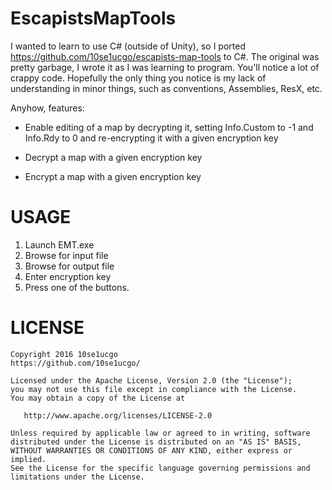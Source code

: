 # EscapistsMapTools

I wanted to learn to use C# (outside of Unity), so I ported https://github.com/10se1ucgo/escapists-map-tools to C#.
The original was pretty garbage, I wrote it as I was learning to program. You'll notice a lot of crappy code. 
Hopefully the only thing you notice is my lack of understanding in minor things, such as conventions, Assemblies, ResX, etc.

Anyhow, features:

- Enable editing of a map by decrypting it, setting Info.Custom to -1 and Info.Rdy to 0 and re-encrypting it with a given encryption key

- Decrypt a map with a given encryption key

- Encrypt a map with a given encryption key

# USAGE

1. Launch EMT.exe
2. Browse for input file
3. Browse for output file
4. Enter encryption key
5. Press one of the buttons.

# LICENSE

```
Copyright 2016 10se1ucgo
https://github.com/10se1ucgo/

Licensed under the Apache License, Version 2.0 (the "License");
you may not use this file except in compliance with the License.
You may obtain a copy of the License at

   http://www.apache.org/licenses/LICENSE-2.0

Unless required by applicable law or agreed to in writing, software
distributed under the License is distributed on an "AS IS" BASIS,
WITHOUT WARRANTIES OR CONDITIONS OF ANY KIND, either express or implied.
See the License for the specific language governing permissions and
limitations under the License.
```